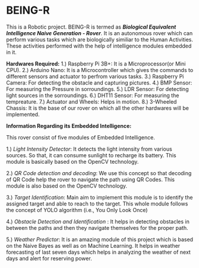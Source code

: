 # BEING-R

This is a Robotic project. BEING-R is termed as _**Biological Equivalent Intelligence Naive Generation - Rover**._ It is an autonomous rover which can perform various tasks which are biologically similiar to the Human Activities. These activities performed with the help of intelligence modules embedded in it.

**Hardwares Required:**
1.) Raspberry Pi 3B+: It is a Microprocessor(or Mini CPU).
2.) Arduino Nano: It is a Microcontroller which gives the commands to different sensors and actuator to perfrom various tasks.
3.) Raspberry Pi Camera: For detecting the obstacle and capturing pictures.
4.) BMP Sensor: For measuring the Pressure in sorroundings.
5.) LDR Sensor: For detecting light sources in the sorroundings.
6.) DHT11 Sensor: For measuring the tempreature.
7.) Actuator and Wheels: Helps in motion.
8.) 3-Wheeled Chassis: It is the base of our rover on which all the other hardwares will be implemented. 

**Information Regarding its Embedded Intelligence:**

This rover consist of five modules of Embedded Intelligence.

1.) _Light Intensity Detector_: It detects the light intensity from various sources. So that, it can consume sunlight to recharge its battery. This module is basically based on                                 the OpenCV technology. 

2.) _QR Code detection and decoding_: We use this concept so that decoding of QR Code help the rover to navigate the path using QR Codes. This module is also based on                                                 the OpenCV technology. 

3.) _Target Identification_: Main aim to implement this module is to identify the assigned target and able to reach to the target. This whole module follows the concept of YOLO                              algorithm (i.e., You Only Look Once) 

4.) _Obstacle Detection and Identification_ : It helps in detecting obstacles in between the paths and then they navigate themselves for the proper path.  

5.) _Weather Predictor_: It is an amazing module of this project which is based on the Naive Bayes as well as on Machine Learning. It helps in weather forecasting of last seven                          days which helps in analyzing the weather of next days and alert for reserving power.   

